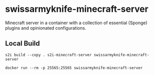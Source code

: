 # swissarmyknife-minecraft-server

Minecraft server in a container with a collection of essential (Sponge) plugins and opinionated configurations.


## Local Build

    s2i build --copy . s2i-minecraft-server swissarmyknife-minecraft-server

    docker run --rm -p 25565:25565 swissarmyknife-minecraft-server
